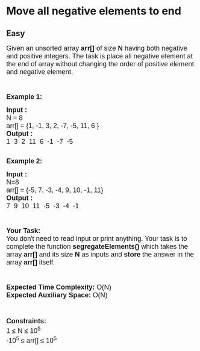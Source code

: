 # Move all negative elements to end
## Easy 
<div class="problem-statement" style="user-select: auto;">
                <p style="user-select: auto;"></p><p style="user-select: auto;"><span style="font-family: arial, helvetica, sans-serif; user-select: auto;"><span style="font-size: 18px; user-select: auto;">Given an unsorted array <strong style="user-select: auto;">arr[]</strong> of size <strong style="user-select: auto;">N</strong> having both&nbsp;negative and positive integers. The task is place all negative element at the end of array without changing the order of positive element and negative element.</span></span></p>

<p style="user-select: auto;">&nbsp;</p>

<p style="user-select: auto;"><span style="font-family: arial, helvetica, sans-serif; user-select: auto;"><span style="font-size: 18px; user-select: auto;"><strong style="user-select: auto;">Example 1:</strong></span></span></p>

<pre style="user-select: auto;"><span style="font-family: arial, helvetica, sans-serif; user-select: auto;"><span style="font-size: 18px; user-select: auto;"><strong style="user-select: auto;">Input : 
</strong>N = 8
arr[] = {1, -1, 3, 2, -7, -5, 11, 6 }
<strong style="user-select: auto;">Output : </strong>
1  3  2  11  6  -1  -7  -5</span></span></pre>

<p style="user-select: auto;"><br style="user-select: auto;">
<span style="font-family: arial, helvetica, sans-serif; user-select: auto;"><span style="font-size: 18px; user-select: auto;"><strong style="user-select: auto;">Example 2:</strong></span></span></p>

<pre style="user-select: auto;"><span style="font-family: arial, helvetica, sans-serif; user-select: auto;"><span style="font-size: 18px; user-select: auto;"><strong style="user-select: auto;">Input : 
</strong>N=8
arr[] = {-5, 7, -3, -4, 9, 10, -1, 11}
<strong style="user-select: auto;">Output :</strong>
7  9  10  11  -5  -3  -4  -1
</span></span></pre>

<p style="user-select: auto;">&nbsp;</p>

<p style="user-select: auto;"><span style="font-family: arial, helvetica, sans-serif; user-select: auto;"><span style="font-size: 18px; user-select: auto;"><strong style="user-select: auto;">Your Task:&nbsp;&nbsp;</strong><br style="user-select: auto;">
You don't need to read input or print anything. Your task is to complete the function&nbsp;<strong style="user-select: auto;">segregateElements()</strong>&nbsp;which takes the array <strong style="user-select: auto;">arr[]</strong> and its size <strong style="user-select: auto;">N</strong><strong style="user-select: auto;"> </strong>as inputs and <strong style="user-select: auto;">store</strong> the answer in the array <strong style="user-select: auto;">arr[]</strong> itself.</span></span></p>

<p style="user-select: auto;">&nbsp;</p>

<p style="user-select: auto;"><span style="font-family: arial, helvetica, sans-serif; user-select: auto;"><span style="font-size: 18px; user-select: auto;"><strong style="user-select: auto;">Expected Time Complexity: </strong>O(N)<br style="user-select: auto;">
<strong style="user-select: auto;">Expected Auxiliary Space: </strong>O(N)</span></span><br style="user-select: auto;">
&nbsp;</p>

<p style="user-select: auto;"><br style="user-select: auto;">
<span style="font-family: arial, helvetica, sans-serif; user-select: auto;"><span style="font-size: 18px; user-select: auto;"><strong style="user-select: auto;">Constraints:</strong><br style="user-select: auto;">
1 ≤ N ≤ 10<sup style="user-select: auto;">5</sup><br style="user-select: auto;">
-10<sup style="user-select: auto;">5 </sup> ≤ arr[] ≤ 10<sup style="user-select: auto;">5</sup></span></span></p>
 <p style="user-select: auto;"></p>
            </div>